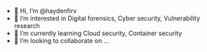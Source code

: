 - 👋 Hi, I’m @haydenfirv
- 👀 I’m interested in Digital forensics, Cyber security, Vulnerability research
- 🌱 I’m currently learning Cloud security, Container security
- 💞️ I’m looking to collaborate on ...

<!---
haydenfirv/haydenfirv is a ✨ special ✨ repository because its `README.md` (this file) appears on your GitHub profile.
You can click the Preview link to take a look at your changes.
--->
